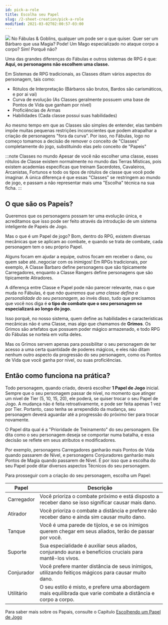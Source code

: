 ```yaml
---
id: pick-a-role
title: Escolha seu Papel
slug: /2-sheet-creation/pick-a-role
modified: 2021-03-02T02:00:57-03:00
---
```


<img src="https://fabulas-e-goblins-book.s3-us-west-2.amazonaws.com/criando-seu-personagem/escolha-classe.png"/>
No Fábulas & Goblins, qualquer um pode ser o que quiser.
Quer ser um Bárbaro que usa Magia? Pode! Um Mago especializado no ataque corpo a corpo? Sim! Porquê não?

Uma das grandes diferenças do Fábulas e outros sistemas de RPG é que: **Aqui, os personagens não escolhem uma classe.**

Em Sistemas de RPG tradicionais, as Classes ditam vários aspectos do personagem, tais como:

- Rótulos de Interpretação (Bárbaros são brutos, Bardos são carismáticos, e por ai vai)
- Curva de evolução (As Classes geralmente possuem uma base de Pontos de Vida que ganham por nível)
- Proficiências de Armas
- Habilidades (Cada classe possui suas habilidades)

Ao mesmo tempo em que as Classes são simples de entender, elas também impõe muitas pequenas restrições inconscientes que podem atrapalhar a criação de personagens "fora da curva".
Por isso, no Fábulas, logo no começo tomamos a decisão de remover o conceito de "Classes" completamente do jogo, substituindo elas pelo conceito de "Papeis"

:::note Classes no mundo
Apesar de você não escolher uma classe, esses rótulos de Classe existem normalmente no mundo das Terras Místicas, pois existem academias específicas que treinam Sacerdotes, Cavaleiros, Arcanistas, Fortunos e todo os tipos de rótulos de classe que você pode imaginar.
A única diferença é que essas "Classes" se restringem ao mundo de jogo, e passam a não representar mais uma "Escolha" técnica na sua ficha. 
:::

## O que são os Papeis?

Queremos que os personagens possam ter uma evolução única, e acreditamos que isso pode ser feito através da introdução de um sistema inteligente de Papeis de Jogo.

Mas o que é um Papel de jogo?
Bom, dentro do RPG, existem diversas mecânicas que se aplicam ao combate, e quando se trata de combate, cada personagem tem o seu próprio Papel.

Alguns focam em ajudar a equipe, outros focam em receber o dano, ou quem sabe até..negociar com os inimigos!
Em RPGs tradicionais, por exemplo, A Classe Barbaro define personagens que são tipicamente Carregadores, enquanto a Classe Rangers define personagens que são tipicamente Atiradores.

A diferença entre Classe e Papel pode não parecer relevante, mas o que muda no Fábulas, é que *não queremos que uma classe defina a personalidade do seu personagem*, ao invés disso, tudo que precisamos que você nos diga é **o tipo de combate que o seu personagem se especializará ao longo do jogo.**

Isso porquê, no nosso sistema, quem define as habilidades e características mecânicas não é uma Classe, mas algo que chamamos de **Grimos**.
Os Grimos são artefatos que possuem poder mágico armazenado, e todo RPG do Fábulas se norteia em volta deles.

Mas os Grimos servem apenas para possibilitar o seu personagem de ter acesso a uma certa quantidade de poderes mágicos, e eles não ditam nenhum outro aspecto da progressão do seu personagem, como os Pontos de Vida que você ganha por nível, ou suas proficiências.

## Então como funciona na prática?

Todo personagem, quando criado, deverá escolher **1 Papel de Jogo** inicial.
Sempre que o seu personagem passar de nível, no momento que atinger um nível de Tier (5, 10, 15, 20), ele poderá, se quiser trocar o seu Papel de Jogo. A mudança não é feita retroativamente, e pode ser feita apenas 1 vez por Tier.
Portanto, caso tenha se arrependido da mudança, seu personagem deverá aguardar até a progressão do próximo tier para trocar novamente.

O Papel dita qual é a "Prioridade de Treinamento" do seu personagem. Ele dita como o seu personagem deseja se comportar numa batalha, e essa decisão se reflete em seus atributos e modificadores.

Por exemplo, personagens Carregadores ganharão mais Pontos de Vida quando passarem de Nível, e personagens Conjuradores ganharão mais Pontos de Magia quando passarem de Nível.
É por isso que a escolha do seu Papel pode ditar diversos aspectos Técnicos do seu personagem.

Para prosseguir com a criação do seu personagem, escolha um Papel:

<table>
    <thead>
        <tr>
            <th>Papel</th>
            <th>Descrição</th>
        </tr>
    </thead>
    <tbody>
        <tr>
            <td>Carregador</td>
            <td>Você prioriza o combate próximo e está disposto a receber dano se isso significar causar mais dano.</td>
        </tr>
        <tr>
            <td>Atirador</td>
            <td>Você prioriza o combate a distância e prefere não receber dano e ainda sim causar muito dano.</td>
        </tr>
        <tr>
            <td>Tanque</td>
            <td>Você é uma parede de tijolos, e se os inimigos querem chegar em seus aliados, terão de passar por você.</td>
        </tr>
         <tr>
            <td>Suporte</td>
            <td>Sua especialidade é auxiliar seus aliados, conjurando auras e benefícios cruciais para mantê-los vivos.</td>
        </tr>
         <tr>
            <td>Conjurador</td>
            <td>Você prefere manter distância de seus inimigos, utilizando feitiços mágicos para causar muito dano.</td>
        </tr>
        <tr>
            <td>Utilitário</td>
            <td>O seu estilo é misto, e prefere uma abordagem mais equilibrada que varie combate a distância e corpo a corpo.</td>
        </tr>
    </tbody>
</table>

Para saber mais sobre os Papais, consulte o Capítulo [Escolhendo um Papel de Jogo](/docs/5-roles/introduction)